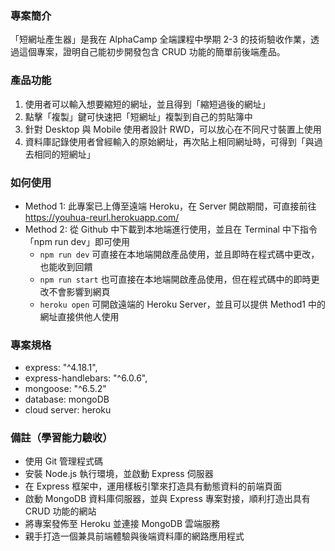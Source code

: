 ### 專案簡介
「短網址產生器」是我在 AlphaCamp 全端課程中學期 2-3 的技術驗收作業，透過這個專案，證明自己能初步開發包含 CRUD 功能的簡單前後端產品。

### 產品功能
1. 使用者可以輸入想要縮短的網址，並且得到「縮短過後的網址」
2. 點擊「複製」鍵可快速把「短網址」複製到自己的剪貼簿中
3. 針對 Desktop 與 Mobile 使用者設計 RWD，可以放心在不同尺寸裝置上使用
4. 資料庫記錄使用者曾經輸入的原始網址，再次貼上相同網址時，可得到「與過去相同的短網址」

### 如何使用
- Method 1: 此專案已上傳至遠端 Heroku，在 Server 開啟期間，可直接前往 https://youhua-reurl.herokuapp.com/
- Method 2: 從 Github 中下載到本地端進行使用，並且在 Terminal 中下指令「npm run dev」即可使用
  - `npm run dev` 可直接在本地端開啟產品使用，並且即時在程式碼中更改，也能收到回饋
  - `npm run start` 也可直接在本地端開啟產品使用，但在程式碼中的即時更改不會影響到網頁
  - `heroku open` 可開啟遠端的 Heroku Server，並且可以提供 Method1 中的網址直接供他人使用


### 專案規格
- express: "^4.18.1",
- express-handlebars: "^6.0.6",
- mongoose: "^6.5.2"
- database: mongoDB
- cloud server: heroku

### 備註（學習能力驗收）
- 使用 Git 管理程式碼
- 安裝 Node.js 執行環境，並啟動 Express 伺服器
- 在 Express 框架中，運用樣板引擎來打造具有動態資料的前端頁面
- 啟動 MongoDB 資料庫伺服器，並與 Express 專案對接，順利打造出具有 CRUD 功能的網站
- 將專案發佈至 Heroku 並連接 MongoDB 雲端服務
- 親手打造一個兼具前端體驗與後端資料庫的網路應用程式

